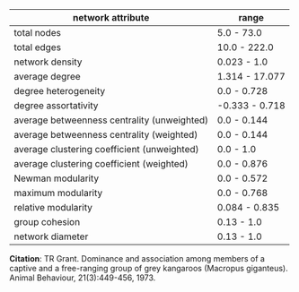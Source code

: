 network attribute|range
---|---
total nodes|5.0 - 73.0
total edges|10.0 - 222.0
network density|0.023 - 1.0
average degree|1.314 - 17.077
degree heterogeneity|0.0 - 0.728
degree assortativity|-0.333 - 0.718
average betweenness centrality (unweighted)|0.0 - 0.144
average betweenness centrality (weighted)|0.0 - 0.144
average clustering coefficient (unweighted)|0.0 - 1.0
average clustering coefficient (weighted)|0.0 - 0.876
Newman modularity|0.0 - 0.572
maximum modularity|0.0 - 0.768
relative modularity|0.084 - 0.835
group cohesion|0.13 - 1.0
network diameter|0.13 - 1.0
**Citation**: TR Grant. Dominance and association among members of a captive and a free-ranging group of grey kangaroos (Macropus giganteus). Animal Behaviour, 21(3):449-456, 1973.